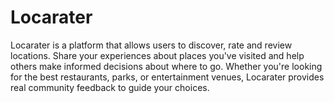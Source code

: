 # Locarater

Locarater is a platform that allows users to discover, rate and review locations. Share your experiences about places you've visited and help others make informed decisions about where to go. Whether you're looking for the best restaurants, parks, or entertainment venues, Locarater provides real community feedback to guide your choices.
